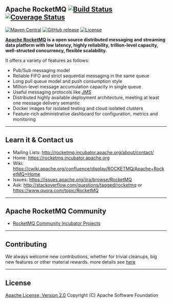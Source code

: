 ## Apache RocketMQ [![Build Status](https://travis-ci.org/apache/incubator-rocketmq.svg?branch=master)](https://travis-ci.org/apache/incubator-rocketmq) [![Coverage Status](https://coveralls.io/repos/github/apache/incubator-rocketmq/badge.svg?branch=master)](https://coveralls.io/github/apache/incubator-rocketmq?branch=master)
[![Maven Central](https://maven-badges.herokuapp.com/maven-central/org.apache.rocketmq/rocketmq-all/badge.svg)](http://search.maven.org/#search%7Cga%7C1%7Corg.apache.rocketmq)
[![GitHub release](https://img.shields.io/badge/release-download-orange.svg)](https://github.org/apache/rocketmqreleases)
[![License](https://img.shields.io/badge/license-Apache%202-4EB1BA.svg)](https://www.apache.org/licenses/LICENSE-2.0.html)

**[Apache RocketMQ](https://rocketmq.incubator.apache.org) is a open source distributed messaging and streaming data platform with low latency, highly reliability, trillion-level capacity, well-structed concurrency, flexible scalability.**

It offers a variety of features as follows:

* Pub/Sub messaging model
* Reliable FIFO and strict sequential messaging in the same queue
* Long pull queue model and push consumption style
* Million-level message accumulation capacity in single queue
* Useful messaging protocols like [JMS](http://docs.oracle.com/javaee/6/tutorial/doc/bncdq.html)
* Distributed highly available deployment architecture, meeting at least one message delivery semantic
* Docker images for isolated testing and cloud isolated clusters
* Feature-rich administrative dashboard for configuration, metrics and monitoring

----------

## Learn it & Contact us
* Mailing Lists: <http://rocketmq.incubator.apache.org/about/contact/>
* Home: <https://rocketmq.incubator.apache.org>
* Wiki: <https://cwiki.apache.org/confluence/display/ROCKETMQ/Apache+RocketMQ+Home>
* Issues: <https://issues.apache.org/jira/browse/RocketMQ>
* Ask: <http://stackoverflow.com/questions/tagged/rocketmq> or <https://www.quora.com/topic/RocketMQ>
 

----------

## Apache RocketMQ Community
* [RocketMQ Community Incubator Projects](https://github.com/rocketmq)

----------

## Contributing
We always welcome new contributions, whether for trivial cleanups, big new features or other material rewards. more details see [here](CONTRIBUTING.md) 
 
----------
## License
[Apache License, Version 2.0](http://www.apache.org/licenses/LICENSE-2.0.html) Copyright (C) Apache Software Foundation
